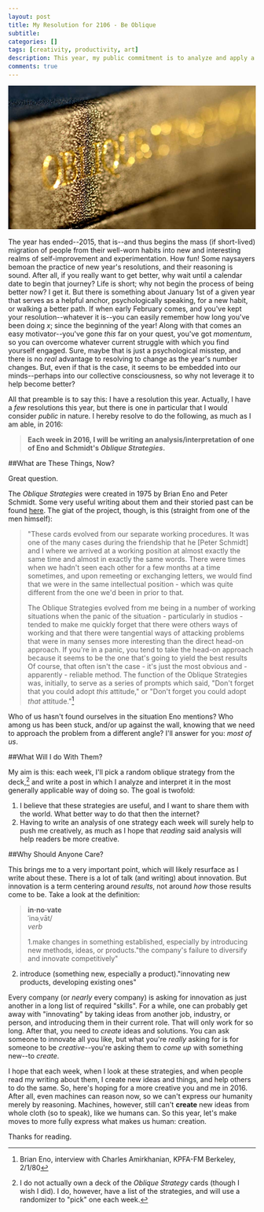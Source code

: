 ```yaml
---
layout: post
title: My Resolution for 2106 - Be Oblique
subtitle:
categories: []
tags: [creativity, productivity, art]
description: This year, my public commitment is to analyze and apply a set of old, oblique principles...on this very site.
comments: true
---
```

![image courtesy of enoshop.co.uk](/graphics/obliques.jpg)


The year has ended--2015, that is--and thus begins the mass (if short-lived) migration of people from their well-worn habits into new and interesting realms of self-improvement and experimentation. How fun! Some naysayers bemoan the practice of new year's resolutions, and their reasoning is sound. After all, if you really want to get better, why wait until a calendar date to begin that journey? Life is short; why not begin the process of being better now? I get it. But there is something about January 1st of a given year that serves as a helpful anchor, psychologically speaking, for a new habit, or walking a better path. If when early February comes, and you've kept your resolution--whatever it is--you can easily remember how long you've been doing *x*; since the beginning of the year! Along with that comes an easy motivator--you've gone *this* far on your quest, you've got *momentum*, so you can overcome whatever current struggle with which you find yourself engaged. Sure, maybe that is just a psychological misstep, and there is no *real* advantage to resolving to change as the year's number changes. But, even if that is the case, it seems to be embedded into our minds--perhaps into our collective consciousness, so why not leverage it to help become better?

All that preamble is to say this: I have a resolution this year. Actually, I have a *few* resolutions this year, but there is one in particular that I would consider *public* in nature. I hereby resolve to do the following, as much as I am able, in 2016:

>**Each week in 2016, I will be writing an analysis/interpretation of one of Eno and Schmidt's *Oblique Strategies*.**

##What are These Things, Now?

Great question.

The *Oblique Strategies* were created in 1975 by Brian Eno and Peter Schmidt. Some very useful writing about them and their storied past can be found [here](http://www.rtqe.net/ObliqueStrategies/OSintro.html). The giat of the project, though, is this (straight from one of the men himself):

>"These cards evolved from our separate working procedures. It was one of the many cases during the friendship that he [Peter Schmidt] and I where we arrived at a working position at almost exactly the same time and almost in exactly the same words. There were times when we hadn't seen each other for a few months at a time sometimes, and upon remeeting or exchanging letters, we would find that we were in the same intellectual position - which was quite different from the one we'd been in prior to that.
>
>The Oblique Strategies evolved from me being in a number of working situations when the panic of the situation - particularly in studios - tended to make me quickly forget that there were others ways of working and that there were tangential ways of attacking problems that were in many senses more interesting than the direct head-on approach. If you're in a panic, you tend to take the head-on approach because it seems to be the one that's going to yield the best results Of course, that often isn't the case - it's just the most obvious and - apparently - reliable method. The function of the Oblique Strategies was, initially, to serve as a series of prompts which said, "Don't forget that you could adopt *this* attitude," or "Don't forget you could adopt *that* attitude."[^1]

Who of us hasn't found ourselves in the situation Eno mentions? Who among us has been stuck, and/or up against the wall, knowing that we need to approach the problem from a different angle? I'll answer for you: *most of us*.

##What Will I do With Them?

My aim is this: each week, I'll pick a random oblique strategy from the deck,[^2] and write a post in which I analyze and interpret it in the most generally applicable way of doing so. The goal is twofold:

1. I believe that these strategies are useful, and I want to share them with the world. What better way to do that then the internet?
2. Having to write an analysis of one strategy each week will surely help to push me creatively, as much as I hope that *reading* said analysis will help readers be more creative.

##Why Should Anyone Care?

This brings me to a very important point, which will likely resurface as I write about these. There is a lot of talk (and writing) about innovation. But innovation is a term centering around *results*, not around *how* those results come to be. Take a look at the definition:

>**in·no·vate**  
ˈinəˌvāt/  
*verb*
>
>1.make changes in something established, especially by introducing new methods, ideas, or products."the company's failure to diversify and innovate competitively"  
2. introduce (something new, especially a product)."innovating new products, developing existing ones"  


Every company (or *nearly* every company) is asking for innovation as just another in a long list of required "skills". For a while, one can probably get away with "innovating" by taking ideas from another job, industry, or person, and introducing them in their current role. That will only work for so long. After that, you need to *create* ideas and solutions. You can ask someone to innovate all you like, but what you're *really* asking for is for someone to be *creative*--you're asking them to *come up* with something new--to *create*.

I hope that each week, when I look at these strategies, and when people read my writing about them, I create new ideas and things, and help others to do the same. So, here's hoping for a more creative you and me in 2016. After all, even machines can reason now, so we can't express our humanity merely by reasoning. Machines, however, still can't **create** new ideas from whole cloth (so to speak), like we humans can. So this year, let's make moves to more fully express what makes us human: creation.

Thanks for reading.





[^1]: Brian Eno, interview with Charles Amirkhanian, KPFA-FM Berkeley, 2/1/80

[^2]: I do not actually own a deck of the *Oblique Strategy* cards (though I wish I did). I do, however, have a list of the strategies, and will use a randomizer to "pick" one each week.
